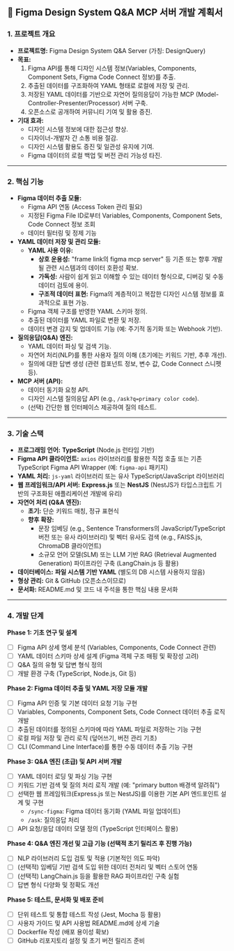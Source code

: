 ## 📝 Figma Design System Q&A MCP 서버 개발 계획서

### 1. 프로젝트 개요

- **프로젝트명:** Figma Design System Q&A Server (가칭: DesignQuery)
- **목표:**
  1. Figma API를 통해 디자인 시스템 정보(Variables, Components, Component Sets, Figma Code Connect 정보)를 추출.
  2. 추출된 데이터를 구조화하여 YAML 형태로 로컬에 저장 및 관리.
  3. 저장된 YAML 데이터를 기반으로 자연어 질의응답이 가능한 MCP (Model-Controller-Presenter/Processor) 서버 구축.
  4. 오픈소스로 공개하여 커뮤니티 기여 및 활용 증진.
- **기대 효과:**
  - 디자인 시스템 정보에 대한 접근성 향상.
  - 디자이너-개발자 간 소통 비용 절감.
  - 디자인 시스템 활용도 증진 및 일관성 유지에 기여.
  - Figma 데이터의 로컬 백업 및 버전 관리 가능성 타진.

---

### 2. 핵심 기능

- **Figma 데이터 추출 모듈:**
  - Figma API 연동 (Access Token 관리 필요)
  - 지정된 Figma File ID로부터 Variables, Components, Component Sets, Code Connect 정보 조회
  - 데이터 필터링 및 정제 기능
- **YAML 데이터 저장 및 관리 모듈:**
  - **YAML 사용 이유:**
    - **상호 운용성:** "frame link의 figma mcp server" 등 기존 또는 향후 개발될 관련 시스템과의 데이터 호환성 확보.
    - **가독성:** 사람이 쉽게 읽고 이해할 수 있는 데이터 형식으로, 디버깅 및 수동 데이터 검토에 용이.
    - **구조적 데이터 표현:** Figma의 계층적이고 복잡한 디자인 시스템 정보를 효과적으로 표현 가능.
  - Figma 객체 구조를 반영한 YAML 스키마 정의.
  - 추출된 데이터를 YAML 파일로 변환 및 저장.
  - 데이터 변경 감지 및 업데이트 기능 (예: 주기적 동기화 또는 Webhook 기반).
- **질의응답(Q&A) 엔진:**
  - YAML 데이터 파싱 및 검색 기능.
  - 자연어 처리(NLP)를 통한 사용자 질의 이해 (초기에는 키워드 기반, 추후 개선).
  - 질의에 대한 답변 생성 (관련 컴포넌트 정보, 변수 값, Code Connect 스니펫 등).
- **MCP 서버 (API):**
  - 데이터 동기화 요청 API.
  - 디자인 시스템 질의응답 API (e.g., `/ask?q=primary color code`).
  - (선택) 간단한 웹 인터페이스 제공하여 질의 테스트.

---

### 3. 기술 스택

- **프로그래밍 언어:** **TypeScript** (Node.js 런타임 기반)
- **Figma API 클라이언트:** `axios` 라이브러리를 활용한 직접 호출 또는 기존 TypeScript Figma API Wrapper (예: `figma-api` 패키지)
- **YAML 처리:** `js-yaml` 라이브러리 또는 유사 TypeScript/JavaScript 라이브러리
- **웹 프레임워크/API 서버:** **Express.js** 또는 **NestJS** (NestJS가 타입스크립트 기반의 구조화된 애플리케이션 개발에 유리)
- **자연어 처리 (Q&A 엔진):**
  - **초기:** 단순 키워드 매칭, 정규 표현식
  - **향후 확장:**
    - 문장 임베딩 (e.g., Sentence Transformers의 JavaScript/TypeScript 버전 또는 유사 라이브러리) 및 벡터 유사도 검색 (e.g., FAISS.js, ChromaDB 클라이언트)
    - 소규모 언어 모델(SLM) 또는 LLM 기반 RAG (Retrieval Augmented Generation) 파이프라인 구축 (LangChain.js 등 활용)
- **데이터베이스:** **파일 시스템 기반 YAML** (별도의 DB 시스템 사용하지 않음)
- **형상 관리:** Git & GitHub (오픈소스이므로)
- **문서화:** README.md 및 코드 내 주석을 통한 핵심 내용 문서화

---

### 4. 개발 단계

**Phase 1: 기초 연구 및 설계**

- [ ] Figma API 상세 명세 분석 (Variables, Components, Code Connect 관련)
- [ ] YAML 데이터 스키마 상세 설계 (Figma 객체 구조 매핑 및 확장성 고려)
- [ ] Q&A 질의 유형 및 답변 형식 정의
- [ ] 개발 환경 구축 (TypeScript, Node.js, Git 등)

**Phase 2: Figma 데이터 추출 및 YAML 저장 모듈 개발**

- [ ] Figma API 인증 및 기본 데이터 요청 기능 구현
- [ ] Variables, Components, Component Sets, Code Connect 데이터 추출 로직 개발
- [ ] 추출된 데이터를 정의된 스키마에 따라 YAML 파일로 저장하는 기능 구현
- [ ] 로컬 파일 저장 및 관리 로직 (덮어쓰기, 버전 관리 기초)
- [ ] CLI (Command Line Interface)를 통한 수동 데이터 추출 기능 구현

**Phase 3: Q&A 엔진 (초급) 및 API 서버 개발**

- [ ] YAML 데이터 로딩 및 파싱 기능 구현
- [ ] 키워드 기반 검색 및 질의 처리 로직 개발 (예: "primary button 배경색 알려줘")
- [ ] 선택한 웹 프레임워크(Express.js 또는 NestJS)를 이용한 기본 API 엔드포인트 설계 및 구현
  - `/sync-figma`: Figma 데이터 동기화 (YAML 파일 업데이트)
  - `/ask`: 질의응답 처리
- [ ] API 요청/응답 데이터 모델 정의 (TypeScript 인터페이스 활용)

**Phase 4: Q&A 엔진 개선 및 고급 기능 (선택적 초기 릴리즈 후 진행 가능)**

- [ ] NLP 라이브러리 도입 검토 및 적용 (기본적인 의도 파악)
- [ ] (선택적) 임베딩 기반 검색 도입 위한 데이터 전처리 및 벡터 스토어 연동
- [ ] (선택적) LangChain.js 등을 활용한 RAG 파이프라인 구축 실험
- [ ] 답변 형식 다양화 및 정확도 개선

**Phase 5: 테스트, 문서화 및 배포 준비**

- [ ] 단위 테스트 및 통합 테스트 작성 (Jest, Mocha 등 활용)
- [ ] 사용자 가이드 및 API 사용법 README.md에 상세 기술
- [ ] Dockerfile 작성 (배포 용이성 확보)
- [ ] GitHub 리포지토리 설정 및 초기 버전 릴리즈 준비
